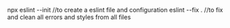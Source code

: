 npx eslint --init //to create a eslint file and configuration
eslint --fix . //to fix and clean all errors and styles from all files
